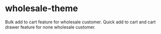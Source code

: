 # wholesale-theme

Bulk add to cart feature for wholesale customer.
Quick add to cart and cart drawer feature for none wholesale customer.
